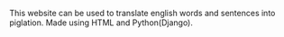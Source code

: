 This website can be used to translate english words and sentences into piglation.
Made using HTML and Python(Django).
